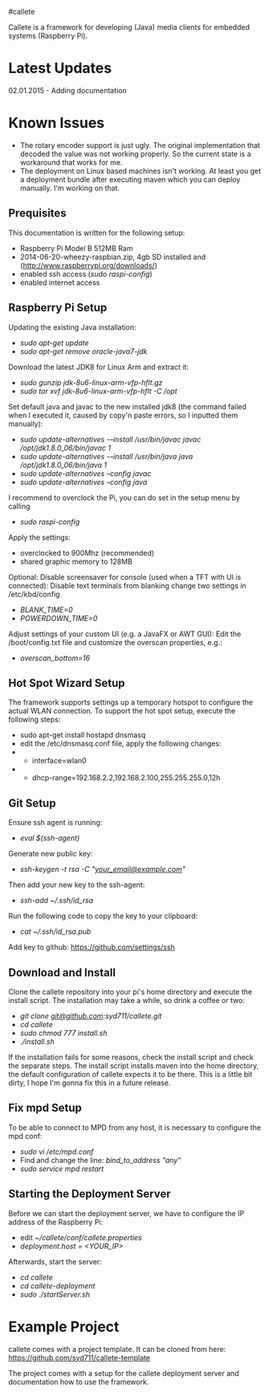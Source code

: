 #callete

Callete is a framework for developing (Java) media clients for embedded systems (Raspberry Pi).

# Latest Updates

02.01.2015 - Adding documentation

# Known Issues

* The rotary encoder support is just ugly. The original implementation that decoded the value was not working properly.
 So the current state is a workaround that works for me.
* The deployment on Linux based machines isn't working. At least you get a deployment bundle after executing maven which
you can deploy manually. I'm working on that.

## Prequisites

This documentation is written for the following setup:

* Raspberry Pi Model B 512MB Ram
* 2014-06-20-wheezy-raspbian.zip, 4gb SD installed and (http://www.raspberrypi.org/downloads/)
* enabled ssh access (*sudo raspi-config*)
* enabled internet access

## Raspberry Pi Setup

Updating the existing Java installation:

* *sudo apt-get update*
* *sudo apt-get remove oracle-java7-jdk*

Download the latest JDK8 for Linux Arm and extract it: 

* *sudo gunzip jdk-8u6-linux-arm-vfp-hflt.gz*
* *sudo tar xvf jdk-8u6-linux-arm-vfp-hflt -C /opt*

Set default java and javac to the new installed jdk8 (the command failed when I executed it, caused by copy'n paste errors, so I inputted them manually): 

* *sudo update-alternatives -–install /usr/bin/javac javac /opt/jdk1.8.0_06/bin/javac 1*
* *sudo update-alternatives -–install /usr/bin/java java /opt/jdk1.8.0_06/bin/java 1*
* *sudo update-alternatives –config javac*
* *sudo update-alternatives –config java*

I recommend to overclock the Pi, you can do set in the setup menu by calling

* *sudo raspi-config*

Apply the settings:
* overclocked to 900Mhz (recommended)
* shared graphic memory to 128MB

Optional:
Disable screensaver for console (used when a TFT with UI is connected): Disable text terminals from blanking
change two settings in /etc/kbd/config

* *BLANK_TIME=0*
* *POWERDOWN_TIME=0*

Adjust settings of your custom UI (e.g. a JavaFX or AWT GUI):
Edit the /boot/config.txt file and customize the overscan properties, e.g.:

* *overscan_bottom=16*

## Hot Spot Wizard Setup

The framework supports settings up a temporary hotspot to configure the actual WLAN connection. To support
the hot spot setup, execute the following steps:

* sudo apt-get install hostapd dnsmasq
* edit the /etc/dnsmasq.conf file, apply the following changes:
 * * interface=wlan0
 * * dhcp-range=192.168.2.2,192.168.2.100,255.255.255.0,12h

## Git Setup

Ensure ssh agent is running: 

* *eval $(ssh-agent)*

Generate new public key: 

* *ssh-keygen -t rsa -C "your_email@example.com"*

Then add your new key to the ssh-agent: 

* *ssh-add ~/.ssh/id_rsa*

Run the following code to copy the key to your clipboard: 

* *cat ~/.ssh/id_rsa.pub* 

Add key to github: https://github.com/settings/ssh

## Download and Install

Clone the callete repository into your pi's home directory and execute the install script.
The installation may take a while, so drink a coffee or two:

* *git clone git@github.com:syd711/callete.git*
* *cd callete*
* *sudo chmod 777 install.sh*
* *./install.sh*

If the installation fails for some reasons, check the install script and check the separate steps.
The install script installs maven into the home directory, the default configuration of callete
expects it to be there. This is a little bit dirty, I hope I'm gonna fix this in a future release.

## Fix mpd Setup

To be able to connect to MPD from any host, it is necessary to configure the mpd conf:

* *sudo vi /etc/mpd.conf*
* Find and change the line: *bind_to_address        "any"*
* *sudo service mpd restart*

## Starting the Deployment Server

Before we can start the deployment server, we have to configure the IP address of the Raspberry Pi:

* edit *~/callete/conf/callete.properties*
* *deployment.host = <YOUR_IP>*

Afterwards, start the server:

* *cd callete*
* *cd callete-deployment*
* *sudo ./startServer.sh*

# Example Project

callete comes with a project template. It can be cloned from here: https://github.com/syd711/callete-template

The project comes with a setup for the callete deployment server and documentation how to use the framework.


